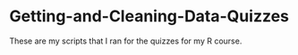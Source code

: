 # Getting-and-Cleaning-Data-Quizzes

These are my scripts that I ran for the quizzes for my R course.
